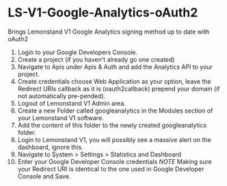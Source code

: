 # LS-V1-Google-Analytics-oAuth2
Brings Lemonstand V1 Google Analytics signing method up to date with oAuth2

1. Login to your Google Developers Console.
2. Create a project (if you haven't already go one created)
3. Navigate to Apis under Apis & Auth and add the Analytics API to your project.
4. Create credentials choose Web Application as your option, leave the Redirect URIs callback as it is (oauth2callback) prepend your domain (if not automatically pre-pended).
5. Logout of Lemonstand V1 Admin area.
6. Create a new Folder called googleanalytics in the Modules section of your Lemonstand V1 software.
7. Add the content of this folder to the newly created googleanalytics folder.
8. Login to Lemonstand V1, you will possibly see a massive alert on the dashboard, ignore this.
9. Navigate to System > Settings > Statistics and Dashboard
10. Enter your Google Developer Console credentials *NOTE* Making sure your Redirect URI is identical to the one used in Google Developer Console and Save.